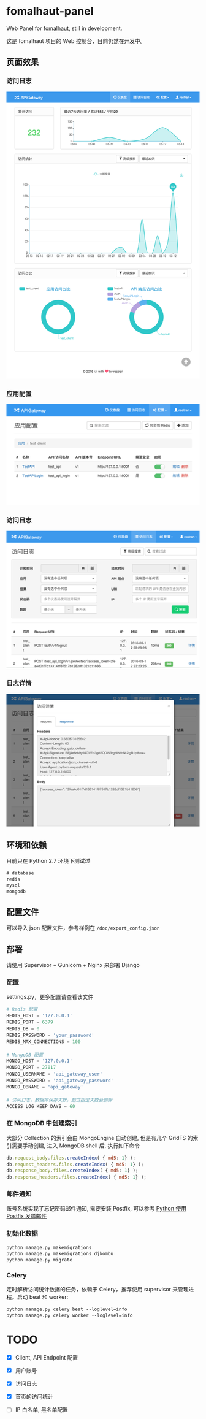 # fomalhaut-panel

Web Panel for [fomalhaut](https://github.com/restran/fomalhaut), still in development.

这是 fomalhaut 项目的 Web 控制台，目前仍然在开发中。

## 页面效果

### 访问日志

![dashboard](doc/dashboard.png "")

### 应用配置

![config](doc/config.png "")

### 访问日志

![access_log](doc/access_log.png "")

### 日志详情

![access_log_detail](doc/access_log_detail.png "")

## 环境和依赖

目前只在 Python 2.7 环境下测试过

```
# database
redis
mysql
mongodb
``` 

## 配置文件

可以导入 json 配置文件，参考样例在 `/doc/export_config.json`

## 部署

请使用 Supervisor + Gunicorn + Nginx 来部署 Django

### 配置

settings.py，更多配置请查看该文件

```py
# Redis 配置
REDIS_HOST = '127.0.0.1'
REDIS_PORT = 6379
REDIS_DB = 0
REDIS_PASSWORD = 'your_password'
REDIS_MAX_CONNECTIONS = 100

# MongoDB 配置
MONGO_HOST = '127.0.0.1'
MONGO_PORT = 27017
MONGO_USERNAME = 'api_gateway_user'
MONGO_PASSWORD = 'api_gateway_password'
MONGO_DBNAME = 'api_gateway'

# 访问日志，数据库保存天数，超过指定天数会删除
ACCESS_LOG_KEEP_DAYS = 60
```

### 在 MongoDB 中创建索引

大部分 Collection 的索引会由 MongoEngine 自动创建, 但是有几个 GridFS 的索引需要手动创建, 进入 MongoDB shell 后, 执行如下命令

```js
db.request_body.files.createIndex( { md5: 1} );
db.request_headers.files.createIndex( { md5: 1} );
db.response_body.files.createIndex( { md5: 1} );
db.response_headers.files.createIndex( { md5: 1} );
```

### 邮件通知

账号系统实现了忘记密码邮件通知, 需要安装 Postfix, 可以参考 [Python 使用 Postfix 发送邮件](http://www.restran.net/2015/02/12/python-postfix-email/)

### 初始化数据

    python manage.py makemigrations 
    python manage.py makemigrations djkombu 
    python manage.py migrate 

### Celery

定时解析访问统计数据的任务，依赖于 Celery，推荐使用 supervisor 来管理进程。启动 beat 和 worker:

    python manage.py celery beat --loglevel=info
    python manage.py celery worker --loglevel=info

# TODO

- [x] Client, API Endpoint 配置
- [x] 用户账号
- [x] 访问日志
- [x] 首页的访问统计
- [ ] IP 白名单, 黑名单配置

